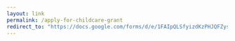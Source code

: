 ```yaml
---
layout: link
permalink: /apply-for-childcare-grant
redirect_to: "https://docs.google.com/forms/d/e/1FAIpQLSfyizdKzPHJQFZys1JIvo16TNXqDuPzFMnWAglNsQcTPAG35w/viewform?usp=header"
---
```

